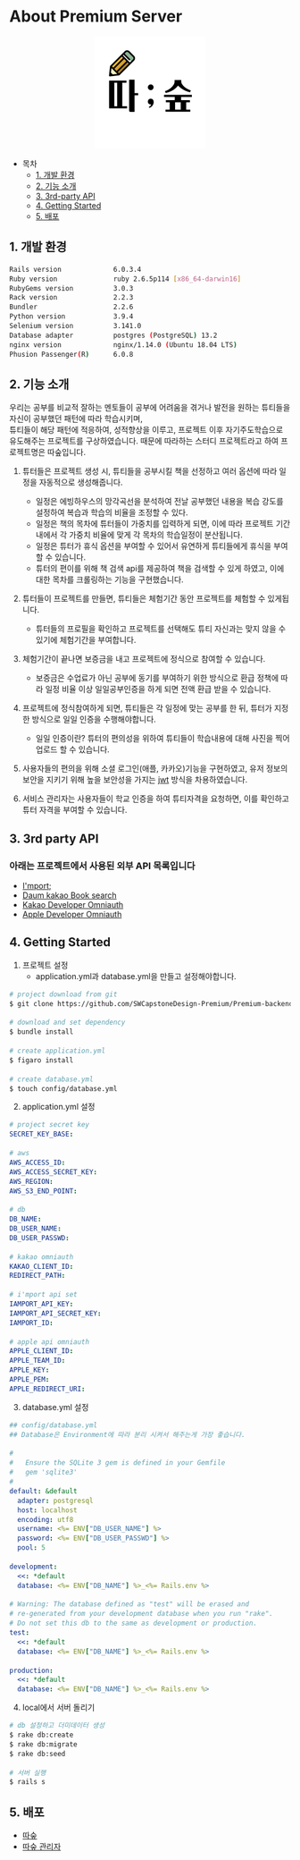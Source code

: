 # About Premium Server

<div sytle="display: inline-flex;" align="center">

  <img src="./appicon/icon1.png" style="width:200px">
  <!-- <img src="./appicon/icon2.png" style="width:200px"> -->

</div>

- 목차
  - [1. 개발 환경](##1.-개발-환경)
  - [2. 기능 소개](##2.-기능-소개)
  - [3. 3rd-party API](##3.-3rd-party-API)
  - [4. Getting Started](##4.-Getting-Started)
  - [5. 배포](##5.-배포)

## 1. 개발 환경

```bash
Rails version             6.0.3.4
Ruby version              ruby 2.6.5p114 [x86_64-darwin16]
RubyGems version          3.0.3
Rack version              2.2.3
Bundler                   2.2.6
Python version            3.9.4
Selenium version          3.141.0
Database adapter          postgres (PostgreSQL) 13.2
nginx version             nginx/1.14.0 (Ubuntu 18.04 LTS)
Phusion Passenger(R)      6.0.8
```

## 2. 기능 소개

우리는 공부를 비교적 잘하는 멘토들이 공부에 어려움을 겪거나 발전을 원하는 튜티들을 자신이 공부했던 패턴에 따라 학습시키며,  
튜티들이 해당 패턴에 적응하여, 성적향상을 이루고, 프로젝트 이후 자기주도학습으로 유도해주는 프로젝트를 구상하였습니다.
때문에 따라하는 스터디 프로젝트라고 하여 프로젝트명은 따숲입니다.

1. 튜터들은 프로젝트 생성 시, 튜티들을 공부시킬 책을 선정하고 여러 옵션에 따라 일정을 자동적으로 생성해줍니다.

   - 일정은 에빙하우스의 망각곡선을 분석하여 전날 공부했던 내용을 복습 강도를 설정하여 복습과 학습의 비율을 조정할 수 있다.
   - 일정은 책의 목차에 튜터들이 가중치를 입력하게 되면, 이에 따라 프로젝트 기간내에서 각 가중치 비율에 맞게 각 목차의 학습일정이 분산됩니다.
   - 일정은 튜터가 휴식 옵션을 부여할 수 있어서 유연하게 튜티들에게 휴식을 부여할 수 있습니다.
   - 튜터의 편이를 위해 책 검색 api를 제공하여 책을 검색할 수 있게 하였고, 이에 대한 목차를 크롤링하는 기능을 구현했습니다.

2. 튜터들이 프로젝트를 만들면, 튜티들은 체험기간 동안 프로젝트를 체험할 수 있게됩니다.

   - 튜터들의 프로필을 확인하고 프로젝트를 선택해도 튜티 자신과는 맞지 않을 수 있기에 체험기간을 부여합니다.

3. 체험기간이 끝나면 보증금을 내고 프로젝트에 정식으로 참여할 수 있습니다.

   - 보증금은 수업료가 아닌 공부에 동기를 부여하기 위한 방식으로 환급 정책에 따라 일정 비율 이상 일일공부인증을 하게 되면 전액 환급 받을 수 있습니다.

4. 프로젝트에 정식참여하게 되면, 튜티들은 각 일정에 맞는 공부를 한 뒤, 튜터가 지정한 방식으로 일일 인증을 수행해야합니다.

   - 일일 인증이란? 튜터의 편의성을 위하여 튜티들이 학습내용에 대해 사진을 찍어 업로드 할 수 있습니다.

5. 사용자들의 편의을 위해 소셜 로그인(애플, 카카오)기능을 구현하였고, 유저 정보의 보안을 지키기 위해 높을 보안성을 가지는 [jwt](https://jwt.io/) 방식을 차용하였습니다.

6. 서비스 관리자는 사용자들이 학교 인증을 하여 튜티자격을 요청하면, 이를 확인하고 튜터 자격을 부여할 수 있습니다.

## 3. 3rd party API

### 아래는 프로젝트에서 사용된 외부 API 목록입니다

- [I'mport;](https://www.iamport.kr/)
- [Daum kakao Book search](https://developers.kakao.com/docs/latest/ko/daum-search/dev-guide#search-book)
- [Kakao Developer Omniauth](https://developers.kakao.com/docs/latest/ko/kakaologin/rest-api)
- [Apple Developer Omniauth](https://developer.apple.com/kr/sign-in-with-apple/get-started/)

## 4. Getting Started

1. 프로젝트 설정
   - application.yml과 database.yml을 만들고 설정해야합니다.

```bash
# project download from git
$ git clone https://github.com/SWCapstoneDesign-Premium/Premium-backend.git

# download and set dependency
$ bundle install

# create application.yml
$ figaro install

# create database.yml
$ touch config/database.yml
```

2. application.yml 설정

```yml
# project secret key
SECRET_KEY_BASE:

# aws
AWS_ACCESS_ID:
AWS_ACCESS_SECRET_KEY:
AWS_REGION:
AWS_S3_END_POINT:

# db
DB_NAME:
DB_USER_NAME:
DB_USER_PASSWD:

# kakao omniauth
KAKAO_CLIENT_ID:
REDIRECT_PATH:

# i'mport api set
IAMPORT_API_KEY:
IAMPORT_API_SECRET_KEY:
IAMPORT_ID:

# apple api omniauth
APPLE_CLIENT_ID:
APPLE_TEAM_ID:
APPLE_KEY:
APPLE_PEM:
APPLE_REDIRECT_URI:
```

3. database.yml 설정

```yml
## config/database.yml
## Database은 Environment에 따라 분리 시켜서 해주는게 가장 좋습니다.

#
#   Ensure the SQLite 3 gem is defined in your Gemfile
#   gem 'sqlite3'
#
default: &default
  adapter: postgresql
  host: localhost
  encoding: utf8
  username: <%= ENV["DB_USER_NAME"] %>
  password: <%= ENV["DB_USER_PASSWD"] %>
  pool: 5

development:
  <<: *default
  database: <%= ENV["DB_NAME"] %>_<%= Rails.env %>

# Warning: The database defined as "test" will be erased and
# re-generated from your development database when you run "rake".
# Do not set this db to the same as development or production.
test:
  <<: *default
  database: <%= ENV["DB_NAME"] %>_<%= Rails.env %>

production:
  <<: *default
  database: <%= ENV["DB_NAME"] %>_<%= Rails.env %>
```

4. local에서 서버 돌리기

```bash
# db 설정하고 더미데이터 생성
$ rake db:create
$ rake db:migrate
$ rake db:seed

# 서버 실행
$ rails s
```

## 5. 배포

- [따숲](www.ddasup.ga)
- [따숲 관리자](www.ddasup.ga/admin)
